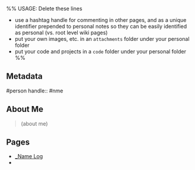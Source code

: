 %% USAGE: Delete these lines
- use a hashtag handle for commenting in other pages, and as a unique identifier prepended to personal notes so they can be easily identified as personal (vs. root level wiki pages) 
- put your own images, etc. in an `attachments` folder under your personal folder
- put your code and projects in a `code` folder under your personal folder
%%


## Metadata
#person
handle:: #nme 

## About Me
> (about me)

## Pages
- [_Name Log](_Name%20Log.md)
- 